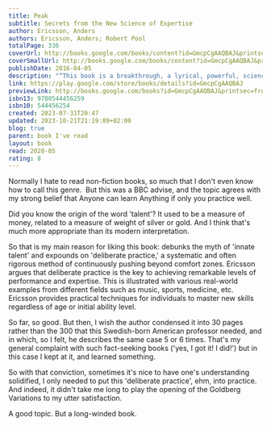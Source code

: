 ```yaml
---  
title: Peak  
subtitle: Secrets from the New Science of Expertise  
author: Ericsson, Anders  
authors: Ericsson, Anders; Robert Pool  
totalPage: 336  
coverUrl: http://books.google.com/books/content?id=GmcpCgAAQBAJ&printsec=frontcover&img=1&zoom=1&edge=curl&source=gbs_api  
coverSmallUrl: http://books.google.com/books/content?id=GmcpCgAAQBAJ&printsec=frontcover&img=1&zoom=5&edge=curl&source=gbs_api  
publishDate: 2016-04-05  
description: "“This book is a breakthrough, a lyrical, powerful, science-based narrative that actually shows us how to get better (much better) at the things we care about.”—Seth Godin, author of Linchpin “Anyone who wants to get better at anything should read [Peak]. Rest assured that the book is not mere theory. Ericsson’s research focuses on the real world, and he explains in detail, with examples, how all of us can apply the principles of great performance in our work or in any other part of our lives.”—Fortune Anders Ericsson has made a career studying chess champions, violin virtuosos, star athletes, and memory mavens. Peak distills three decades of myth-shattering research into a powerful learning strategy that is fundamentally different from the way people traditionally think about acquiring new abilities. Whether you want to stand out at work, improve your athletic or musical performance, or help your child achieve academic goals, Ericsson’s revolutionary methods will show you how to improve at almost any skill that matters to you. “The science of excellence can be divided into two eras: before Ericsson and after Ericsson. His groundbreaking work, captured in this brilliantly useful book, provides us with a blueprint for achieving the most important and life-changing work possible: to become a little bit better each day.”—Dan Coyle, author of The Talent Code “Ericsson’s research has revolutionized how we think about human achievement. If everyone would take the lessons of this book to heart, it could truly change the world.”—Joshua Foer, author of Moonwalking with Einstein"  
link: https://play.google.com/store/books/details?id=GmcpCgAAQBAJ  
previewLink: http://books.google.com/books?id=GmcpCgAAQBAJ&printsec=frontcover&dq=Anders+Ericsson,+Peak&hl=&as_pt=BOOKS&cd=1&source=gbs_api  
isbn13: 9780544456259  
isbn10: 544456254  
created: 2023-07-31T20:47  
updated: 2023-10-21T21:19:09+02:00  
blog: true  
parent: book I've read  
layout: book  
read: 2020-05  
rating: 8  
---  
```

  
Normally I hate to read non-fiction books, so much that I don't even know how to call this genre.  But this was a BBC advise, and the topic agrees with my strong belief that Anyone can learn Anything if only you practice well.   
  
Did you  know the origin of the word 'talent'?  It used to be a measure of money, related to a measure of weight of silver or gold. And I think that's much more appropriate than its modern interpretation.  
  
So that is my main reason for liking this book: debunks the myth of 'innate talent' and expounds on 'deliberate practice,' a systematic and often rigorous method of continuously pushing beyond comfort zones.  Ericsson argues that deliberate practice is the key to achieving remarkable levels of performance and expertise. This is illustrated with various real-world examples from different fields such as music, sports, medicine, etc. Ericsson provides practical techniques for individuals to master new skills regardless of age or initial ability level.   
  
So far, so good.  But then, I wish the author condensed it into 30 pages rather than the 300 that this Swedish-born American professor needed, and in which, so I felt, he describes the same case 5 or 6 times.  That's my general complaint with such fact-seeking books ('yes, I got it!  I did!') but in this case I kept at it, and learned something.    
  
So with that conviction, sometimes it's nice to have one's understanding solidified, I only needed to put this 'deliberate practice', ehm, into practice.  And indeed, it didn't take me long to play the opening of the Goldberg Variations to my utter satisfaction.  
  
A good topic.  But a long-winded book.